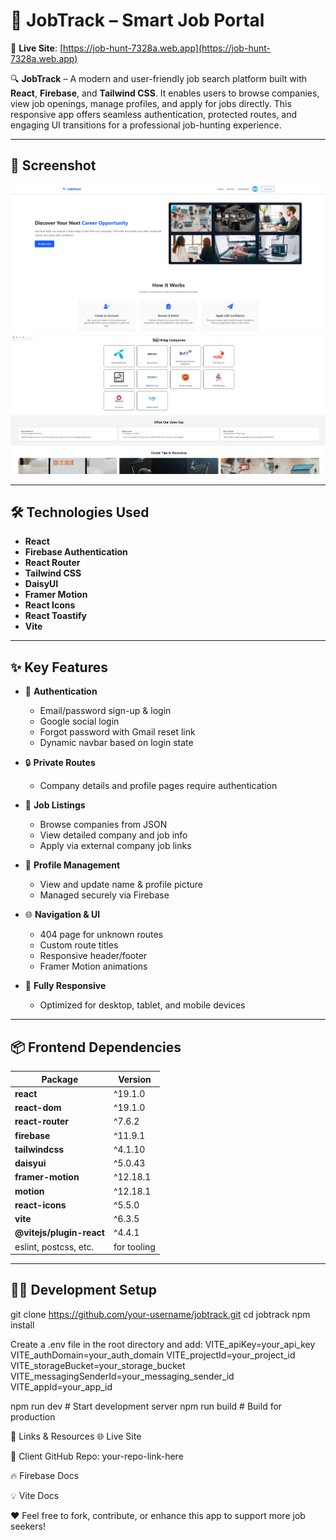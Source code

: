 # 💼 JobTrack – Smart Job Portal

🔗 **Live Site**: [https://job-hunt-7328a.web.app](https://job-hunt-7328a.web.app)

🔍 **JobTrack** – A modern and user-friendly job search platform built with **React**, **Firebase**, and **Tailwind CSS**. It enables users to browse companies, view job openings, manage profiles, and apply for jobs directly. This responsive app offers seamless authentication, protected routes, and engaging UI transitions for a professional job-hunting experience.

---

## 📸 Screenshot

![App Screenshot](public/screenshot1.png)  
![App Screenshot](public/screenshot2.png)

---

## 🛠️ Technologies Used

- **React**
- **Firebase Authentication**
- **React Router**
- **Tailwind CSS**
- **DaisyUI**
- **Framer Motion**
- **React Icons**
- **React Toastify**
- **Vite**

---

## ✨ Key Features

- 🔐 **Authentication**
  - Email/password sign-up & login
  - Google social login
  - Forgot password with Gmail reset link
  - Dynamic navbar based on login state

- 🔒 **Private Routes**
  - Company details and profile pages require authentication

- 🏢 **Job Listings**
  - Browse companies from JSON
  - View detailed company and job info
  - Apply via external company job links

- 👤 **Profile Management**
  - View and update name & profile picture
  - Managed securely via Firebase

- 🌐 **Navigation & UI**
  - 404 page for unknown routes
  - Custom route titles
  - Responsive header/footer
  - Framer Motion animations

- 📱 **Fully Responsive**
  - Optimized for desktop, tablet, and mobile devices

---

## 📦 Frontend Dependencies

| Package                | Version     |
|------------------------|-------------|
| **react**              | ^19.1.0     |
| **react-dom**          | ^19.1.0     |
| **react-router**       | ^7.6.2      |
| **firebase**           | ^11.9.1     |
| **tailwindcss**        | ^4.1.10     |
| **daisyui**            | ^5.0.43     |
| **framer-motion**      | ^12.18.1    |
| **motion**             | ^12.18.1    |
| **react-icons**        | ^5.5.0      |
| **vite**               | ^6.3.5      |
| **@vitejs/plugin-react** | ^4.4.1   |
| eslint, postcss, etc.  | for tooling |

---

## 🧑‍💻 Development Setup
git clone https://github.com/your-username/jobtrack.git
cd jobtrack
npm install

Create a .env file in the root directory and add:
VITE_apiKey=your_api_key
VITE_authDomain=your_auth_domain
VITE_projectId=your_project_id
VITE_storageBucket=your_storage_bucket
VITE_messagingSenderId=your_messaging_sender_id
VITE_appId=your_app_id

npm run dev     # Start development server
npm run build   # Build for production


🔗 Links & Resources
🌐 Live Site

📁 Client GitHub Repo: your-repo-link-here

🔥 Firebase Docs

💡 Vite Docs

❤️ Feel free to fork, contribute, or enhance this app to support more job seekers!
